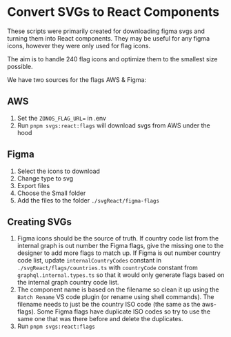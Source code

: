 # Convert SVGs to React Components

These scripts were primarily created for downloading figma svgs and turning them into React components. They may be useful for any figma icons, however they were only used for flag icons.

The aim is to handle 240 flag icons and optimize them to the smallest size possible.

We have two sources for the flags AWS & Figma:

## AWS

1. Set the `ZONOS_FLAG_URL=` in .env
3. Run `pnpm svgs:react:flags` will download svgs from AWS under the hood

## Figma

1. Select the icons to download
2. Change type to svg
3. Export files
4. Choose the Small folder
5. Add the files to the folder `./svgReact/figma-flags`

## Creating SVGs

1. Figma icons should be the source of truth. If country code list from the internal graph is out number the Figma flags, give the missing one to the designer to add more flags to match up. If Figma is out number country code list, update `internalCountryCodes` constant in `./svgReact/flags/countries.ts` with `countryCode` constant from `graphql.internal.types.ts` so that it would only generate flags based on the internal graph country code list.
2. The component name is based on the filename so clean it up using the `Batch Rename` VS code plugin (or rename using shell commands). The filename needs to just be the country ISO code (the same as the aws-flags). Some Figma flags have duplicate ISO codes so try to use the same one that was there before and delete the duplicates.
3. Run `pnpm svgs:react:flags`
